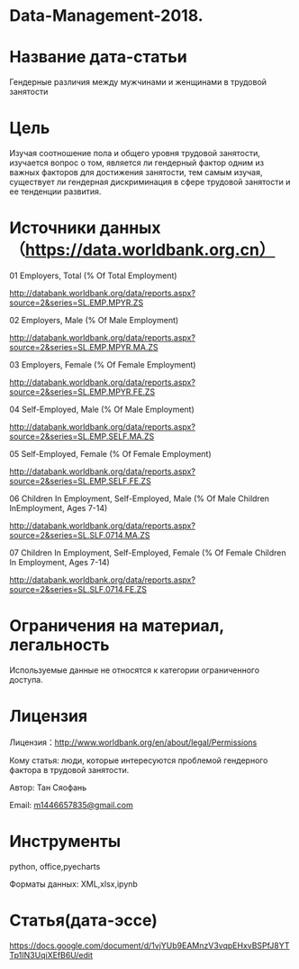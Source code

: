 # Data-Management-2018.

# Название дата-статьи 

Гендерные различия между мужчинами и женщинами в трудовой занятости




# Цель 

Изучая соотношение пола и общего уровня трудовой занятости, изучается вопрос о том, является ли гендерный фактор одним из важных факторов для достижения занятости, тем самым изучая, существует ли гендерная дискриминация в сфере трудовой занятости и ее тенденции развития.




# Источники данных （https://data.worldbank.org.cn）


01 
Employers, Total (% Of Total Employment)

http://databank.worldbank.org/data/reports.aspx?source=2&series=SL.EMP.MPYR.ZS

02
Employers, Male (% Of Male Employment)

http://databank.worldbank.org/data/reports.aspx?source=2&series=SL.EMP.MPYR.MA.ZS

03
Employers, Female (% Of Female Employment)

http://databank.worldbank.org/data/reports.aspx?source=2&series=SL.EMP.MPYR.FE.ZS

04
Self-Employed, Male (% Of Male Employment)

http://databank.worldbank.org/data/reports.aspx?source=2&series=SL.EMP.SELF.MA.ZS

05
Self-Employed, Female (% Of Female Employment)

http://databank.worldbank.org/data/reports.aspx?source=2&series=SL.EMP.SELF.FE.ZS

06
Children In Employment, Self-Employed, Male (% Of Male Children InEmployment, Ages 7-14)

http://databank.worldbank.org/data/reports.aspx?source=2&series=SL.SLF.0714.MA.ZS

07
Children In Employment, Self-Employed, Female (% Of Female Children In Employment, Ages 7-14)

http://databank.worldbank.org/data/reports.aspx?source=2&series=SL.SLF.0714.FE.ZS




# Ограничения на материал, легальность

Используемые данные не относятся к категории ограниченного доступа.




# Лицензия

Лицензия：http://www.worldbank.org/en/about/legal/Permissions

Кому статья: люди, которые интересуются проблемой гендерного фактора в трудовой занятости.

Автор: Тан Сяофань

Email: m1446657835@gmail.com




# Инструменты
python, office,pyecharts

Форматы данных: XML,xlsx,ipynb


# Статья(дата-эссе)
https://docs.google.com/document/d/1vjYUb9EAMnzV3vqpEHxvBSPfJ8YTTp1IN3UqiXEfB6U/edit

